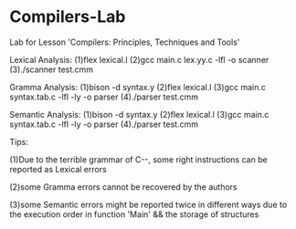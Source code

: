 # Compilers-Lab
Lab for Lesson 'Compilers: Principles, Techniques and Tools'

Lexical Analysis:
(1)flex lexical.l
(2)gcc main.c lex.yy.c -lfl -o scanner
(3)./scanner test.cmm

Gramma Analysis:
(1)bison -d syntax.y
(2)flex lexical.l
(3)gcc main.c syntax.tab.c -lfl -ly -o parser
(4)./parser test.cmm

Semantic Analysis:
(1)bison -d syntax.y
(2)flex lexical.l
(3)gcc main.c syntax.tab.c -lfl -ly -o parser
(4)./parser test.cmm


Tips:

(1)Due to the terrible grammar of C--, some right instructions can be reported as Lexical errors

(2)some Gramma errors cannot be recovered by the authors

(3)some Semantic errors might be reported twice in different ways due to the execution order in function 'Main' && the storage of structures
